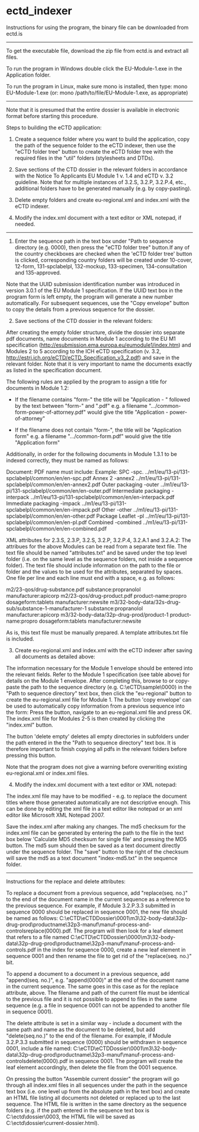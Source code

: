 # ectd_indexer

Instructions for using the program, the binary file can be downloaded from ectd.is

---


To get the executable file, download the zip file from ectd.is and extract all files.

To run the program in Windows double click the EU-Module-1.exe in the Application folder.
 
To run the program in Linux, make sure mono is installed, then type: 
mono EU-Module-1.exe 
(or: mono /path/to/file/EU-Module-1.exe, as appropriate)

---

Note that it is presumed that the entire dossier is available in electronic format before starting this procedure.

Steps to building the eCTD application:

1. Create a sequence folder where you want to build the application, copy the path of the sequence folder to the eCTD indexer, then use the "eCTD folder tree" button to create the eCTD folder tree with the required files in the "util" folders (stylesheets and DTDs). 

2. Save sections of the CTD dossier in the relevant folders in accordance with the Notice To Applicants EU Module 1 v. 1.4 and eCTD v. 3.2 guideline. Note that for multiple instances of 3.2.S, 3.2.P, 3.2.P.4, etc., additional folders have to be generated manually (e.g. by copy-pasting).

3. Delete empty folders and create eu-regional.xml and index.xml with the eCTD indexer.

4. Modify the index.xml document with a text editor or XML notepad, if needed.

---


1. Enter the sequence path in the text box under "Path to sequence directory (e.g. 0000), then press the "eCTD folder tree" button.If any of the country checkboxes are checked when the 'eCTD folder tree' button is clicked, corresponding country folders will be created under 10-cover, 12-form, 131-spclabelpl, 132-mockup, 133-specimen, 134-consultation and 135-approved.

Note that the UUID submission identification number was introduced in version 3.0.1 of the EU Module 1 specification. If the UUID text box in the program form is left empty, the program will generate a new number automatically. For subsequent sequences, use the "Copy envelope" button to copy the details from a previous sequence for the dossier.


2. Save sections of the CTD dossier in the relevant folders:

After creating the empty folder structure, divide the dossier into separate pdf documents, name documents in Module 1 according to the EU M1 specification (http://esubmission.ema.europa.eu/eumodule1/index.htm) and Modules 2 to 5 according to the ICH eCTD specification (v. 3.2, http://estri.ich.org/eCTD/eCTD_Specification_v3_2.pdf) and save in the relevant folder. Note that it is very important to name the documents exactly as listed in the specification document.

The following rules are applied by the program to assign a title for documents in Module 1.2:
    
* If the filename contains "form-" the title will be "Application - " followed by the text between "form-" and ".pdf"
      e.g. a filename ".../common-form-power-of-attorney.pdf" would give the title "Application - power-of-attorney"
    
* If the filename does not contain "form-", the title will be "Application form"
 e.g. a filename ".../common-form.pdf" would give the title "Application form"

Additionally, in order for the following documents in Module 1.3.1 to be indexed correctly, they must be named as follows:

Document:		PDF name must include:	Example:
SPC			-spc.			../m1/eu/13-pi/131-spclabelpl/common/en/en-spc.pdf
Annex 2		-annex2		../m1/eu/13-pi/131-spclabelpl/common/en/en-annex2.pdf
Outer packaging	-outer			../m1/eu/13-pi/131-spclabelpl/common/en/en-outer.pdf
Intermediate packaging	-interpack		../m1/eu/13-pi/131-spclabelpl/common/en/en-interpack.pdf
Immediate packaging	-impack		../m1/eu/13-pi/131-spclabelpl/common/en/en-impack.pdf
Other			-other			../m1/eu/13-pi/131-spclabelpl/common/en/en-other.pdf
Package Leaflet	-pl			../m1/eu/13-pi/131-spclabelpl/common/en/en-pl.pdf
Combined  		-combined 		../m1/eu/13-pi/131-spclabelpl/common/en/en-combined.pdf

XML attributes for 2.3.S, 2.3.P, 3.2.S, 3.2.P, 3.2.P.4, 3.2.A.1 and 3.2.A.2:
The attribues for the above Modules can be read from a separate text file. The text file should be named "attributes.txt" and be saved under the top level folder (i.e. on the same level as the sequence folders, not inside a sequence folder). The text file should include information on the path to the file or folder and the values to be used for the attributes, separated by spaces. One file per line and each line must end with a space, e.g. as follows:

m2/23-qos/drug-substance.pdf substance:propranolol manufacturer:apicorp 
m2/23-qos/drug-product.pdf product-name:propro dosageform:tablets manufacturer:newsite 
m3/32-body-data/32s-drug-sub/substance-1-manufacturer-1 substance:propranolol manufacturer:apicorp 
m3/32-body-data/32p-drug-prod/product-1 product-name:propro dosageform:tablets manufacturer:newsite 

As is, this text file must be manually prepared. A template attributes.txt file is included.


3. Create eu-regional.xml and index.xml with the eCTD indexer after saving all documents as detailed above:

The information necessary for the Module 1 envelope should be entered into the relevant fields. Refer to the Module 1 specification (see table above) for details on the Module 1 envelope. After completing this, browse to or copy-paste the path to the sequence directory (e.g. C:\eCTD\sample\0000) in the "Path to sequence directory" text box, then click the "eu-regional" button to create the eu-regional.xml file for Module 1. 
The button 'copy envelope' can be used to automatically copy information from a previous sequence into the form: Press the button, navigate to an eu-regional.xml file and press OK.
The index.xml file for Modules 2-5 is then created by clicking the "index.xml" button.

The button 'delete empty' deletes all empty directories in subfolders under the path entered in the the "Path to sequence directory" text box. It is therefore important to finish copying all pdfs in the relevant folders before pressing this button. 

Note that the program does not give a warning before overwriting existing eu-regional.xml or index.xml files.


4. Modify the index.xml document with a text editor or XML notepad:

The index.xml file may have to be modified - e.g. to replace the document titles where those generated automatically are not descriptive enough. This can be done by editing the xml file in a text editor like notepad or an xml editor like Microsoft XML Notepad 2007. 

Save the index.xml after making any changes. The md5 checksum for the index.xml file can be generated by entering the path to the file in the text box below 'Calculate MD5 checksum for single file' and pressing the MD5 button. The md5 sum should then be saved as a text document directly under the sequence folder. The "save" button to the right of the checksum will save the md5 as a text document "index-md5.txt" in the sequence folder.

---

Instructions for the replace and delete attributes:

To replace a document from a previous sequence, add "replace(seq. no.)" to the end of the document name in the current sequence as a reference to the previous sequence. For example, if Module 3.2.P.3.3 submitted in sequence 0000 should be replaced in sequence 0001, the new file should be named as follows:
C:\eCTD\eCTDDossier\0001\m3\32-body-data\32p-drug-prod\productname\32p3-manuf\manuf-process-and-controlsreplace(0000).pdf. 
The program will then look for a leaf element that refers to a file named C:\eCTD\eCTDDossier\0000\m3\32-body-data\32p-drug-prod\productname\32p3-manuf\manuf-process-and-controls.pdf in the index for sequence 0000, create a new leaf element in sequence 0001 and then rename the file to get rid of the "replace(seq. no.)" bit.

To append a document to a document in a previous sequence, add "append(seq. no.)", e.g. "append(0000)" at the end of the document name in the current sequence. The same goes in this case as for the replace attribute, above. The filename and path of the current file must be identical to the previous file and it is not possible to append to files in the same sequence (e.g. a file in sequence 0001 can not be appended to another file in sequence 0001).

The delete attribute is set in a similar way - include a document with the same path and name as the document to be deleted, but add "delete(seq.no.)" to the end of the filename. For example, if Module 3.2.P.3.3 submitted in sequence (0000) should be withdrawn in sequence 0001, include a file named:
C:\eCTD\eCTDDossier\0001\m3\32-body-data\32p-drug-prod\productname\32p3-manuf\manuf-process-and-controlsdelete(0000).pdf
in sequence 0001. The program will create the leaf element accordingly, then delete the file from the 0001 sequence.

On pressing the button "Assemble current dossier" the program will go through all index.xml files in all sequences under the path in the sequence text box (i.e. one level up from the absolute path in the text box) and create an HTML file listing all documents not deleted or replaced up to the last sequence. The HTML file is written in the same directory as the sequence folders (e.g. if the path entered in the sequence text box is C:\ectd\dossier\0003, the HTML file will be saved as C:\ectd\dossier\current-dossier.html).
